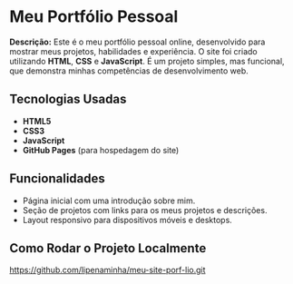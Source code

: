 # Meu Portfólio Pessoal

**Descrição:** Este é o meu portfólio pessoal online, desenvolvido para mostrar meus projetos, habilidades e experiência. O site foi criado utilizando **HTML**, **CSS** e **JavaScript**. É um projeto simples, mas funcional, que demonstra minhas competências de desenvolvimento web.

## Tecnologias Usadas

- **HTML5**
- **CSS3**
- **JavaScript**
- **GitHub Pages** (para hospedagem do site)

## Funcionalidades

- Página inicial com uma introdução sobre mim.
- Seção de projetos com links para os meus projetos e descrições.
- Layout responsivo para dispositivos móveis e desktops.

## Como Rodar o Projeto Localmente

https://github.com/lipenaminha/meu-site-porf-lio.git
